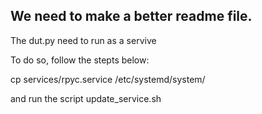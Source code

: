 ## We need to make a better readme file.

The dut.py need to run as a servive

To do so, follow the stepts below:

cp services/rpyc.service /etc/systemd/system/

and run the script update_service.sh


